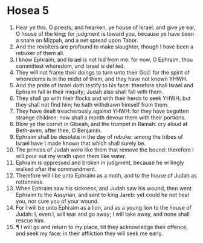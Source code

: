 ﻿# Hosea 5
1. Hear ye this, O priests; and hearken, ye house of Israel; and give ye ear, O house of the king; for judgment is toward you, because ye have been a snare on Mizpah, and a net spread upon Tabor. 
2. And the revolters are profound to make slaughter, though I have been a rebuker of them all. 
3. I know Ephraim, and Israel is not hid from me: for now, O Ephraim, thou committest whoredom, and Israel is defiled. 
4. They will not frame their doings to turn unto their God: for the spirit of whoredoms is in the midst of them, and they have not known YHWH. 
5. And the pride of Israel doth testify to his face: therefore shall Israel and Ephraim fall in their iniquity; Judah also shall fall with them. 
6. They shall go with their flocks and with their herds to seek YHWH; but they shall not find him; he hath withdrawn himself from them. 
7. They have dealt treacherously against YHWH: for they have begotten strange children: now shall a month devour them with their portions. 
8. Blow ye the cornet in Gibeah, and the trumpet in Ramah: cry aloud at Beth-aven, after thee, O Benjamin. 
9. Ephraim shall be desolate in the day of rebuke: among the tribes of Israel have I made known that which shall surely be. 
10. The princes of Judah were like them that remove the bound: therefore I will pour out my wrath upon them like water. 
11. Ephraim is oppressed and broken in judgment, because he willingly walked after the commandment. 
12. Therefore will I be unto Ephraim as a moth, and to the house of Judah as rottenness. 
13. When Ephraim saw his sickness, and Judah saw his wound, then went Ephraim to the Assyrian, and sent to king Jareb: yet could he not heal you, nor cure you of your wound. 
14. For I will be unto Ephraim as a lion, and as a young lion to the house of Judah: I, even I, will tear and go away; I will take away, and none shall rescue him. 
15. ¶ I will go and return to my place, till they acknowledge their offence, and seek my face: in their affliction they will seek me early. 
